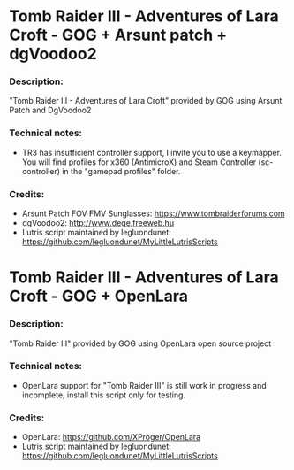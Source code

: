 # Tomb Raider III - Adventures of Lara Croft - GOG + Arsunt patch + dgVoodoo2
### Description:
"Tomb Raider III - Adventures of Lara Croft" provided by GOG using Arsunt Patch and DgVoodoo2
### Technical notes:
- TR3 has insufficient controller support, I invite you to use a keymapper. You will find profiles for x360 (AntimicroX) and Steam Controller (sc-controller) in the "gamepad profiles" folder.
### Credits:
- Arsunt Patch FOV FMV Sunglasses: https://www.tombraiderforums.com
- dgVoodoo2: http://www.dege.freeweb.hu
- Lutris script maintained by legluondunet: https://github.com/legluondunet/MyLittleLutrisScripts

# Tomb Raider III - Adventures of Lara Croft - GOG + OpenLara
### Description:
"Tomb Raider III" provided by GOG using OpenLara open source project
### Technical notes:
- OpenLara support for "Tomb Raider III" is still work in progress and incomplete, install this script only for testing.
### Credits:
- OpenLara: https://github.com/XProger/OpenLara
- Lutris script maintained by legluondunet: https://github.com/legluondunet/MyLittleLutrisScripts
